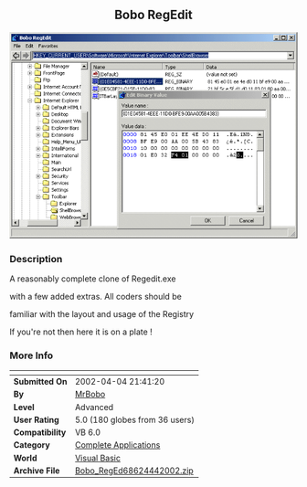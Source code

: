 ﻿<div align="center">

## Bobo RegEdit

<img src="PIC2002431641587625.gif">
</div>

### Description

A reasonably complete clone of Regedit.exe

with a few added extras. All coders should be

familiar with the layout and usage of the Registry

If you're not then here it is on a plate !
 
### More Info
 


<span>             |<span>
---                |---
**Submitted On**   |2002-04-04 21:41:20
**By**             |[MrBobo](https://github.com/Planet-Source-Code/PSCIndex/blob/master/ByAuthor/mrbobo.md)
**Level**          |Advanced
**User Rating**    |5.0 (180 globes from 36 users)
**Compatibility**  |VB 6\.0
**Category**       |[Complete Applications](https://github.com/Planet-Source-Code/PSCIndex/blob/master/ByCategory/complete-applications__1-27.md)
**World**          |[Visual Basic](https://github.com/Planet-Source-Code/PSCIndex/blob/master/ByWorld/visual-basic.md)
**Archive File**   |[Bobo\_RegEd68624442002\.zip](https://github.com/Planet-Source-Code/mrbobo-bobo-regedit__1-33399/archive/master.zip)









